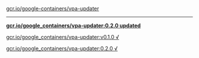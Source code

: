 [gcr.io/google-containers/vpa-updater](https://hub.docker.com/r/sqeven/vpa-updater/tags/) 

----
**[gcr.io/google_containers/vpa-updater:0.2.0 updated](https://hub.docker.com/r/sqeven/vpa-updater/tags/)**

[gcr.io/google_containers/vpa-updater:v0.1.0 √](https://hub.docker.com/r/sqeven/vpa-updater/tags/)

[gcr.io/google_containers/vpa-updater:0.2.0 √](https://hub.docker.com/r/sqeven/vpa-updater/tags/)

